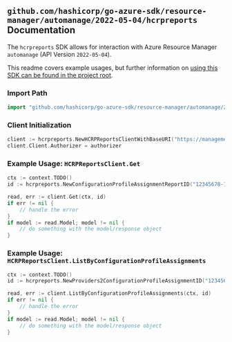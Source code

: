 
## `github.com/hashicorp/go-azure-sdk/resource-manager/automanage/2022-05-04/hcrpreports` Documentation

The `hcrpreports` SDK allows for interaction with Azure Resource Manager `automanage` (API Version `2022-05-04`).

This readme covers example usages, but further information on [using this SDK can be found in the project root](https://github.com/hashicorp/go-azure-sdk/tree/main/docs).

### Import Path

```go
import "github.com/hashicorp/go-azure-sdk/resource-manager/automanage/2022-05-04/hcrpreports"
```


### Client Initialization

```go
client := hcrpreports.NewHCRPReportsClientWithBaseURI("https://management.azure.com")
client.Client.Authorizer = authorizer
```


### Example Usage: `HCRPReportsClient.Get`

```go
ctx := context.TODO()
id := hcrpreports.NewConfigurationProfileAssignmentReportID("12345678-1234-9876-4563-123456789012", "example-resource-group", "machineName", "configurationProfileAssignmentName", "reportName")

read, err := client.Get(ctx, id)
if err != nil {
	// handle the error
}
if model := read.Model; model != nil {
	// do something with the model/response object
}
```


### Example Usage: `HCRPReportsClient.ListByConfigurationProfileAssignments`

```go
ctx := context.TODO()
id := hcrpreports.NewProviders2ConfigurationProfileAssignmentID("12345678-1234-9876-4563-123456789012", "example-resource-group", "machineName", "configurationProfileAssignmentName")

read, err := client.ListByConfigurationProfileAssignments(ctx, id)
if err != nil {
	// handle the error
}
if model := read.Model; model != nil {
	// do something with the model/response object
}
```
